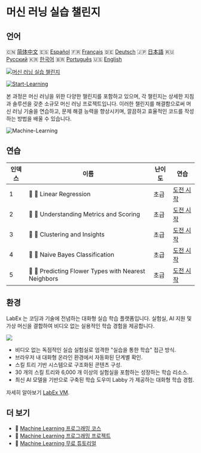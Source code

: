 # 머신 러닝 실습 챌린지

## 언어

🇨🇳 [简体中文](README_zh.md) 🇪🇸 [Español](README_es.md) 🇫🇷 [Français](README_fr.md) 🇩🇪 [Deutsch](README_de.md) 🇯🇵 [日本語](README_ja.md) 🇷🇺 [Русский](README_ru.md) 🇰🇷 [한국어](README_ko.md) 🇧🇷 [Português](README_pt.md) 🇺🇸 [English](README.md) 

[![머신 러닝 실습 챌린지](https://cover-creator.labex.io/ml-practice-challenges.png?lang=ko)](https://labex.io/ko/courses/ml-practice-challenges)

[![Start-Learning](https://img.shields.io/badge/Start-Learning-whitesmoke?style=for-the-badge)](https://labex.io/ko/courses/ml-practice-challenges)

본 과정은 머신 러닝을 위한 다양한 챌린지를 포함하고 있으며, 각 챌린지는 상세한 지침과 솔루션을 갖춘 소규모 머신 러닝 프로젝트입니다. 이러한 챌린지를 해결함으로써 머신 러닝 기술을 연습하고, 문제 해결 능력을 향상시키며, 깔끔하고 효율적인 코드를 작성하는 방법을 배울 수 있습니다.

![Machine-Learning](https://img.shields.io/badge/Machine-Learning-whitesmoke?style=for-the-badge&logo=machine-learning)


## 연습

|   인덱스 | 이름                                                 | 난이도   | 연습                                                                                                                           |
|----------|------------------------------------------------------|----------|--------------------------------------------------------------------------------------------------------------------------------|
|        1 | 🎯 🔵 Linear Regression                              | 초급     | <a target='_blank' href='https://labex.io/ko/labs/python-linear-regression-185171'>도전 시작</a>                               |
|        2 | 🎯 🔵 Understanding Metrics and Scoring              | 초급     | <a target='_blank' href='https://labex.io/ko/labs/python-understanding-metrics-and-scoring-185172'>도전 시작</a>               |
|        3 | 🎯 🔵 Clustering and Insights                        | 초급     | <a target='_blank' href='https://labex.io/ko/labs/python-clustering-and-insights-198286'>도전 시작</a>                         |
|        4 | 🎯 🔵 Naive Bayes Classification                     | 초급     | <a target='_blank' href='https://labex.io/ko/labs/python-naive-bayes-classification-250427'>도전 시작</a>                      |
|        5 | 🎯 🔵 Predicting Flower Types with Nearest Neighbors | 초급     | <a target='_blank' href='https://labex.io/ko/labs/sklearn-predicting-flower-types-with-nearest-neighbors-256147'>도전 시작</a> |

## 환경

LabEx 는 코딩과 기술에 전념하는 대화형 실습 학습 플랫폼입니다. 실험실, AI 지원 및 가상 머신을 결합하여 비디오 없는 실용적인 학습 경험을 제공합니다.

![](https://tutorial-screenshot.getvm.io/images/vm-1725247253.png)

- 비디오 없는 독점적인 실습 실험실로 엄격한 "실습을 통한 학습" 접근 방식.
- 브라우저 내 대화형 온라인 환경에서 자동화된 단계별 확인.
- 스킬 트리 기반 시스템으로 구조화된 콘텐츠 구성.
- 30 개의 스킬 트리와 6,000 개 이상의 실험실을 포함하는 성장하는 학습 리소스.
- 최신 AI 모델을 기반으로 구축된 학습 도우미 Labby 가 제공하는 대화형 학습 경험.

자세히 알아보기 [LabEx VM](https://support.labex.io/using-labex/virtual-machine).

## 더 보기

- 🔗 [Machine Learning 프로그래밍 코스](https://github.com/labex-labs/awesome-programming-courses)
- 🔗 [Machine Learning 프로그래밍 프로젝트](https://github.com/labex-labs/awesome-programming-projects)
- 🔗 [Machine Learning 무료 튜토리얼](https://github.com/labex-labs/ml-free-tutorials)


